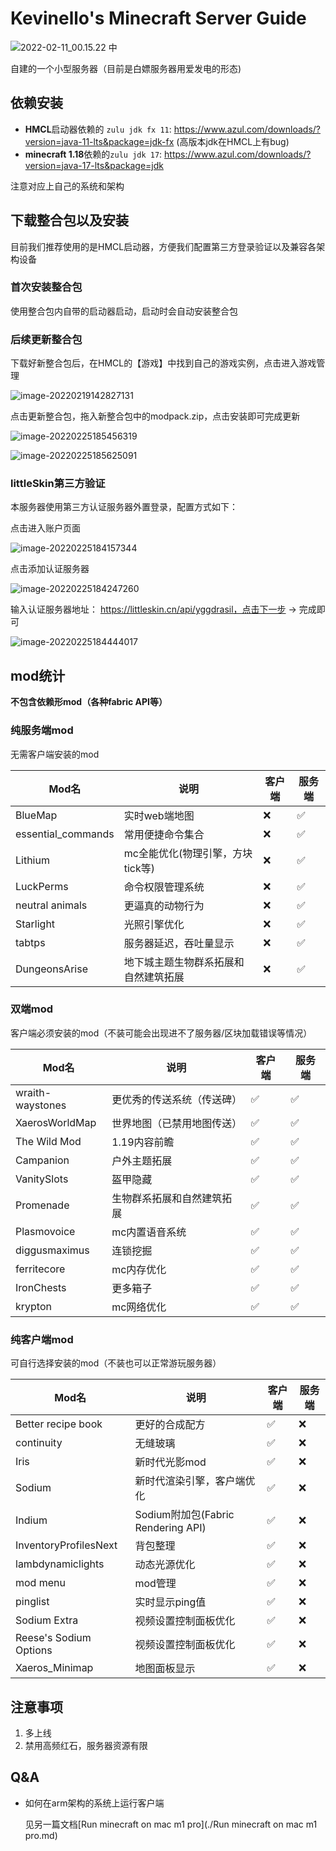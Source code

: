 # Kevinello's Minecraft Server Guide

![2022-02-11_00.15.22 中](https://gitee.com/Kevinello/pic/raw/master/img/20220211111722.png)

自建的一个小型服务器（目前是白嫖服务器用爱发电的形态)

## 依赖安装

- **HMCL**启动器依赖的 `zulu jdk fx 11`:  https://www.azul.com/downloads/?version=java-11-lts&package=jdk-fx (高版本jdk在HMCL上有bug)
- **minecraft 1.18**依赖的`zulu jdk 17`: https://www.azul.com/downloads/?version=java-17-lts&package=jdk

注意对应上自己的系统和架构

## 下载整合包以及安装

目前我们推荐使用的是HMCL启动器，方便我们配置第三方登录验证以及兼容各架构设备

### 首次安装整合包

使用整合包内自带的启动器启动，启动时会自动安装整合包

### 后续更新整合包

下载好新整合包后，在HMCL的【游戏】中找到自己的游戏实例，点击进入游戏管理

![image-20220219142827131](https://gitee.com/Kevinello/pic/raw/master/20220219-142828.png)

点击更新整合包，拖入新整合包中的modpack.zip，点击安装即可完成更新

![image-20220225185456319](https://gitee.com/Kevinello/pic/raw/master/20220225-185457.png)

![image-20220225185625091](https://gitee.com/Kevinello/pic/raw/master/20220225-185625.png)

### littleSkin第三方验证

本服务器使用第三方认证服务器外置登录，配置方式如下：

点击进入账户页面

![image-20220225184157344](https://gitee.com/Kevinello/pic/raw/master/20220225-184158.png)

点击添加认证服务器

![image-20220225184247260](https://gitee.com/Kevinello/pic/raw/master/20220225-184248.png)

输入认证服务器地址： https://littleskin.cn/api/yggdrasil，点击下一步 -> 完成即可

![image-20220225184444017](https://gitee.com/Kevinello/pic/raw/master/20220225-184444.png)

## mod统计

**不包含依赖形mod（各种fabric API等）**

### 纯服务端mod

无需客户端安装的mod

| Mod名              | 说明                                 | 客户端 | 服务端 |
| ------------------ | ------------------------------------ | ------ | ------ |
| BlueMap            | 实时web端地图                        | ❌      | ✅      |
| essential_commands | 常用便捷命令集合                     | ❌      | ✅      |
| Lithium            | mc全能优化(物理引擎，方块tick等)     | ❌      | ✅      |
| LuckPerms          | 命令权限管理系统                     | ❌      | ✅      |
| neutral animals    | 更逼真的动物行为                     | ❌      | ✅      |
| Starlight          | 光照引擎优化                         | ❌      | ✅      |
| tabtps             | 服务器延迟，吞吐量显示               | ❌      | ✅      |
| DungeonsArise      | 地下城主题生物群系拓展和自然建筑拓展 | ❌      | ✅      |

### 双端mod

客户端必须安装的mod（不装可能会出现进不了服务器/区块加载错误等情况）

| Mod名            | 说明                       | 客户端 | 服务端 |
| ---------------- | -------------------------- | ------ | ------ |
| wraith-waystones | 更优秀的传送系统（传送碑） | ✅      | ✅      |
| XaerosWorldMap   | 世界地图（已禁用地图传送） | ✅      | ✅      |
| The Wild Mod     | 1.19内容前瞻               | ✅      | ✅      |
| Campanion        | 户外主题拓展               | ✅      | ✅      |
| VanitySlots      | 盔甲隐藏                   | ✅      | ✅      |
| Promenade        | 生物群系拓展和自然建筑拓展 | ✅      | ✅      |
| Plasmovoice      | mc内置语音系统             | ✅      | ✅      |
| diggusmaximus    | 连锁挖掘                   | ✅      | ✅      |
| ferritecore      | mc内存优化                 | ✅      | ✅      |
| IronChests       | 更多箱子                   | ✅      | ✅      |
| krypton          | mc网络优化                 | ✅      | ✅      |

### 纯客户端mod

可自行选择安装的mod（不装也可以正常游玩服务器）

| Mod名                  | 说明                               | 客户端 | 服务端 |
| ---------------------- | ---------------------------------- | ------ | ------ |
| Better recipe book     | 更好的合成配方                     | ✅      | ❌      |
| continuity             | 无缝玻璃                           | ✅      | ❌      |
| Iris                   | 新时代光影mod                      | ✅      | ❌      |
| Sodium                 | 新时代渲染引擎，客户端优化         | ✅      | ❌      |
| Indium                 | Sodium附加包(Fabric Rendering API) | ✅      | ❌      |
| InventoryProfilesNext  | 背包整理                           | ✅      | ❌      |
| lambdynamiclights      | 动态光源优化                       | ✅      | ❌      |
| mod menu               | mod管理                            | ✅      | ❌      |
| pinglist               | 实时显示ping值                     | ✅      | ❌      |
| Sodium Extra           | 视频设置控制面板优化               | ✅      | ❌      |
| Reese's Sodium Options | 视频设置控制面板优化               | ✅      | ❌      |
| Xaeros_Minimap         | 地图面板显示                       | ✅      | ❌      |

## 注意事项

1. 多上线
1. 禁用高频红石，服务器资源有限

## Q&A

- 如何在arm架构的系统上运行客户端

  见另一篇文档[Run minecraft on mac m1 pro](./Run minecraft on mac m1 pro.md)

